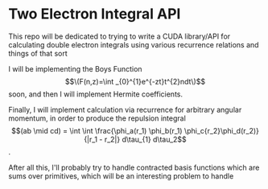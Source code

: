 # Two Electron Integral API

This repo will be dedicated to trying to write a CUDA library/API for calculating double electron integrals using various recurrence relations and things of that sort

I will be implementing the Boys Function $$\(F(n,z)=\int _{0}^{1}e^{-zt}t^{2}ndt\)$$ soon, and then I will implement Hermite coefficients. 

Finally, I will implement calculation via recurrence for arbitrary angular momentum, in order to produce the repulsion integral $$(ab \mid cd) = \int \int \frac{\phi_a(r_1) \phi_b(r_1) \phi_c{r_2}\phi_d(r_2)}{|r_1 - r_2|} d\tau_{1} d\tau_2$$. 

After all this, I'll probably try to handle contracted basis functions which are sums over primitives, which will be an interesting problem to handle
